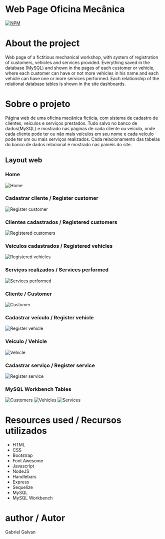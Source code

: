 # Web Page Oficina Mecânica
[![NPM](https://img.shields.io/npm/l/react)](https://github.com/GalvanGabe/Web_Page_Oficina_Mecanica/blob/main/LICENSE) 

# About the project

Web page of a fictitious mechanical workshop, with system of registration of customers, vehicles and services provided. Everything saved in the database (MySQL) and shown in the pages of each customer or vehicle, where each customer can have or not more vehicles in his name and each vehicle can have one or more services performed. Each relationship of the relational database tables is shown in the site dashboards.
# Sobre o projeto

Página web de uma oficina mecânica fictícia, com sistema de cadastro de clientes, veículos e serviços prestados. Tudo salvo no banco de dados(MySQL) e mostrado nas páginas de cada cliente ou veículo, onde cada cliente pode ter ou não mais veículos em seu nome e cada veículo pode ter um ou mais serviços realizados. Cada relacionamento das tabelas do banco de dados relacional é mostrado nas painéis do site.

## Layout web
### Home
![Home](https://github.com/GalvanGabe/assets/blob/main/oficina_mecanica_img/home.png)
### Cadastrar cliente / Register customer
![Register customer](https://github.com/GalvanGabe/assets/blob/main/oficina_mecanica_img/register_customer.png)
### Clientes cadastrados / Registered customers
![Registered customers](https://github.com/GalvanGabe/assets/blob/main/oficina_mecanica_img/registered_customers.png)
### Veículos cadastrados / Registered vehicles
![Registered vehicles](https://github.com/GalvanGabe/assets/blob/main/oficina_mecanica_img/registered_vehicles.png)
### Serviços realizados / Services performed
![Services performed](https://github.com/GalvanGabe/assets/blob/main/oficina_mecanica_img/services_performed.png)
### Cliente / Customer
![Customer](https://github.com/GalvanGabe/assets/blob/main/oficina_mecanica_img/customer_page.png)
### Cadastrar veículo / Register vehicle
![Register vehicle](https://github.com/GalvanGabe/assets/blob/main/oficina_mecanica_img/register_vehicle.png)
### Veículo / Vehicle
![Vehicle](https://github.com/GalvanGabe/assets/blob/main/oficina_mecanica_img/vehicle_page.png)
### Cadastrar serviço / Register service
![Register service](https://github.com/GalvanGabe/assets/blob/main/oficina_mecanica_img/register_service.png)
### MySQL Workbench Tables
![Customers](https://github.com/GalvanGabe/assets/blob/main/oficina_mecanica_img/customers_table.png)
![Vehicles](https://github.com/GalvanGabe/assets/blob/main/oficina_mecanica_img/vehicles_table.png)
![Services](https://github.com/GalvanGabe/assets/blob/main/oficina_mecanica_img/services_table.png)
# Resources used / Recursos utilizados
- HTML
- CSS
- Bootstrap
- Font Awesome
- Javascript
- NodeJS
- Handlebars
- Express
- Sequelize
- MySQL
- MySQL Workbench

# author / Autor

Gabriel Galvan
